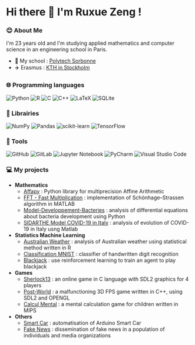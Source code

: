 # Hi there 👋 I'm Ruxue Zeng !

<!--
**Quasimewdo/Quasimewdo** is a ✨ _special_ ✨ repository because its `README.md` (this file) appears on your GitHub profile.

Here are some ideas to get you started:

- 🔭 I’m currently working on ...
- 🌱 I’m currently learning ...
- 👯 I’m looking to collaborate on ...
- 🤔 I’m looking for help with ...
- 💬 Ask me about ...
- 📫 How to reach me: ...
- 😄 Pronouns: ...
- ⚡ Fun fact: ...
-->

### :blush: About Me   

I'm 23 years old and I'm studying applied mathematics and computer science in an engineering school in Paris.  
* :school: My school : [Polytech Sorbonne](https://www.polytech.sorbonne-universite.fr)  
* :airplane: Erasmus : [KTH in Stockholm](https://www.kth.se/en)  

### :globe_with_meridians: Programming languages  
![Python](https://img.shields.io/badge/python-3670A0?style=for-the-badge&logo=python&logoColor=ffdd54) ![R](https://img.shields.io/badge/r-%23276DC3.svg?style=for-the-badge&logo=r&logoColor=white) ![C](https://img.shields.io/badge/c-%2300599C.svg?style=for-the-badge&logo=c&logoColor=white) ![C++](https://img.shields.io/badge/c++-%2300599C.svg?style=for-the-badge&logo=c%2B%2B&logoColor=white) ![LaTeX](https://img.shields.io/badge/latex-%23008080.svg?style=for-the-badge&logo=latex&logoColor=white) ![SQLite](https://img.shields.io/badge/sqlite-%2307405e.svg?style=for-the-badge&logo=sqlite&logoColor=white) 

### :book: Librairies  
![NumPy](https://img.shields.io/badge/numpy-%23013243.svg?style=for-the-badge&logo=numpy&logoColor=white) ![Pandas](https://img.shields.io/badge/pandas-%23150458.svg?style=for-the-badge&logo=pandas&logoColor=white) ![scikit-learn](https://img.shields.io/badge/scikit--learn-%23F7931E.svg?style=for-the-badge&logo=scikit-learn&logoColor=white) ![TensorFlow](https://img.shields.io/badge/TensorFlow-%23FF6F00.svg?style=for-the-badge&logo=TensorFlow&logoColor=white)

### :wrench: Tools  
![GitHub](https://img.shields.io/badge/github-%23121011.svg?style=for-the-badge&logo=github&logoColor=white) ![GitLab](https://img.shields.io/badge/gitlab-%23181717.svg?style=for-the-badge&logo=gitlab&logoColor=white) ![Jupyter Notebook](https://img.shields.io/badge/jupyter-%23FA0F00.svg?style=for-the-badge&logo=jupyter&logoColor=white) ![PyCharm](https://img.shields.io/badge/pycharm-143?style=for-the-badge&logo=pycharm&logoColor=black&color=black&labelColor=green) ![Visual Studio Code](https://img.shields.io/badge/Visual%20Studio%20Code-0078d7.svg?style=for-the-badge&logo=visual-studio-code&logoColor=white) 

### :computer: My projects  
* **Mathematics**   
  * [Affapy](https://gitlab.lip6.fr/hilaire/affapy) : Python library for multiprecision Affine Arithmetic  
  * [FFT - Fast Multiplication](https://github.com/Quasimewdo/fft-fast-multiplication) : implementation of Schönhage–Strassen algorithm in MATLAB  
  * [Model-Developpement-Bacteries](https://github.com/Quasimewdo/Model-Developpement-Bacteries) : analysis of differential equations about bacteria development using Python  
  * [SIDARTHE Model COVID-19 in Italy](https://github.com/Quasimewdo/SIDARTHE-COVID) : analysis of evolution of COVID-19 in Italy usng Matlab
* **Statistics Machine Learning**
  * [Australian Weather](https://github.com/Quasimewdo/Australian-Weather) : analysis of Australian weather using statistical method written in R
  * [Classification MNIST](https://github.com/Quasimewdo/StatisticalClassification) : classifier of handwritten digit recognition 
  * [Blackjack](https://github.com/Quasimewdo/BlackJack) : use reinforcement learning to train an agent to play blackjack
* **Games**
  * [Sherlock13](https://github.com/Quasimewdo/Sherlock13) : an online game in C language with SDL2 graphics for 4 players
  * [Post-World](https://github.com/Quasimewdo/Post-world) : a malfunctioning 3D FPS game written in C++, using SDL2 and OPENGL
  * [Calcul Mental](https://github.com/Quasimewdo/CalculMental) : a mental calculation game for children written in MIPS
* **Others**
  * [Smart Car](https://github.com/Quasimewdo/SmartCar) : automatisation of Arduino Smart Car
  * [Fake News](https://github.com/Quasimewdo/Fake-news) : dissemination of fake news in a population of individuals and media organizations
